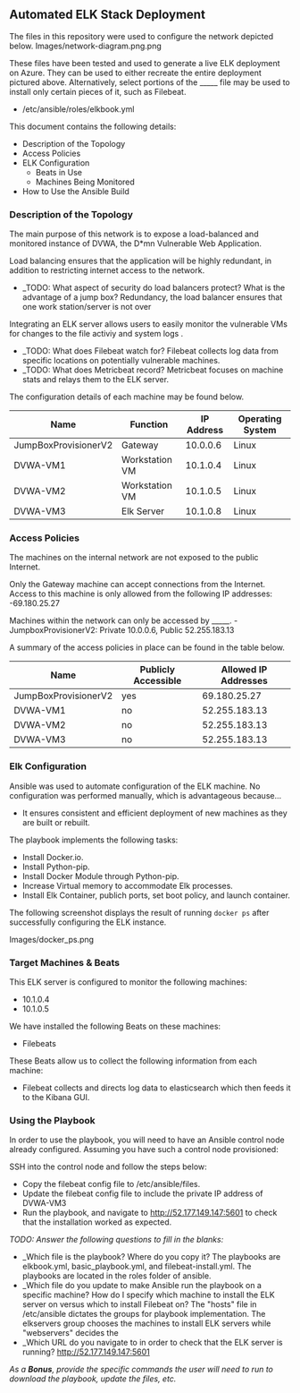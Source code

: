 ## Automated ELK Stack Deployment

The files in this repository were used to configure the network depicted below.
Images/network-diagram.png.png

These files have been tested and used to generate a live ELK deployment on Azure. They can be used to either recreate the entire deployment pictured above. Alternatively, select portions of the _____ file may be used to install only certain pieces of it, such as Filebeat.

  - /etc/ansible/roles/elkbook.yml

This document contains the following details:
- Description of the Topology
- Access Policies
- ELK Configuration
  - Beats in Use
  - Machines Being Monitored
- How to Use the Ansible Build


### Description of the Topology

The main purpose of this network is to expose a load-balanced and monitored instance of DVWA, the D*mn Vulnerable Web Application.

Load balancing ensures that the application will be highly redundant, in addition to restricting internet access to the network.
- _TODO: What aspect of security do load balancers protect? What is the advantage of a jump box? 
       Redundancy, the load balancer ensures that one work station/server is not over 

Integrating an ELK server allows users to easily monitor the vulnerable VMs for changes to the file activiy and system logs .
- _TODO: What does Filebeat watch for? Filebeat collects log data from specific locations on potentially vulnerable machines.
- _TODO: What does Metricbeat record? Metricbeat focuses on machine stats and relays them to the ELK server.

The configuration details of each machine may be found below.


| Name                 | Function       | IP Address | Operating System |
|----------------------|----------------|------------|------------------|
| JumpBoxProvisionerV2 | Gateway        | 10.0.0.6   | Linux            |
| DVWA-VM1             | Workstation VM | 10.1.0.4   | Linux            |
| DVWA-VM2             | Workstation VM | 10.1.0.5   | Linux            |
| DVWA-VM3             | Elk Server     | 10.1.0.8   | Linux            |

### Access Policies

The machines on the internal network are not exposed to the public Internet. 

Only the Gateway machine can accept connections from the Internet. Access to this machine is only allowed from the following IP addresses:
-69.180.25.27

Machines within the network can only be accessed by _____.
-JumpboxProvisionerV2: Private 10.0.0.6, Public 52.255.183.13

A summary of the access policies in place can be found in the table below.

| Name                 | Publicly Accessible | Allowed IP Addresses |
|----------------------|---------------------|----------------------|
| JumpBoxProvisionerV2 | yes                 | 69.180.25.27         |
| DVWA-VM1             | no                  | 52.255.183.13        |
| DVWA-VM2             | no                  | 52.255.183.13        |
| DVWA-VM3             | no                  | 52.255.183.13        |

### Elk Configuration

Ansible was used to automate configuration of the ELK machine. No configuration was performed manually, which is advantageous because...
- It ensures consistent and efficient deployment of new machines as they are built or rebuilt.  

The playbook implements the following tasks:
- Install Docker.io.
- Install Python-pip.
- Install Docker Module through Python-pip.
- Increase Virtual memory to accommodate Elk processes.
- Install Elk Container, publich ports, set boot policy, and launch container.
 
The following screenshot displays the result of running `docker ps` after successfully configuring the ELK instance.

Images/docker_ps.png

### Target Machines & Beats
This ELK server is configured to monitor the following machines:
- 10.1.0.4
- 10.1.0.5

We have installed the following Beats on these machines:
- Filebeats

These Beats allow us to collect the following information from each machine:
- Filebeat collects and directs log data to elasticsearch which then feeds it to the Kibana GUI. 
### Using the Playbook
In order to use the playbook, you will need to have an Ansible control node already configured. Assuming you have such a control node provisioned: 

SSH into the control node and follow the steps below:
- Copy the filebeat config file to /etc/ansible/files.
- Update the filebeat config file to include the private IP address of DVWA-VM3 
- Run the playbook, and navigate to http://52.177.149.147:5601 to check that the installation worked as expected.

_TODO: Answer the following questions to fill in the blanks:_
- _Which file is the playbook? Where do you copy it? The playbooks are elkbook.yml, basic_playbook.yml, and filebeat-install.yml.  The playbooks are located in the roles folder of ansible. 
- _Which file do you update to make Ansible run the playbook on a specific machine? How do I specify which machine to install the ELK server on versus which to install Filebeat on?
        The "hosts" file in /etc/ansible dictates the groups for playbook implementation.  The elkservers group chooses the machines to install ELK servers while "webservers" decides the
- _Which URL do you navigate to in order to check that the ELK server is running? http://52.177.149.147:5601

_As a **Bonus**, provide the specific commands the user will need to run to download the playbook, update the files, etc._
